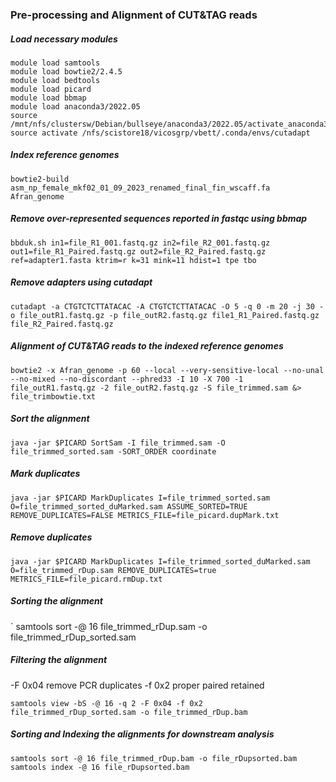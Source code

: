 ### Pre-processing and Alignment of CUT&TAG reads
##### Load necessary modules 
```
module load samtools
module load bowtie2/2.4.5
module load bedtools
module load picard
module load bbmap
module load anaconda3/2022.05
source /mnt/nfs/clustersw/Debian/bullseye/anaconda3/2022.05/activate_anaconda3_2022.05.txt
source activate /nfs/scistore18/vicosgrp/vbett/.conda/envs/cutadapt
```
##### Index reference genomes

`
bowtie2-build asm_np_female_mkf02_01_09_2023_renamed_final_fin_wscaff.fa Afran_genome
`

##### Remove over-represented sequences reported in fastqc using bbmap
`
bbduk.sh in1=file_R1_001.fastq.gz in2=file_R2_001.fastq.gz out1=file_R1_Paired.fastq.gz out2=file_R2_Paired.fastq.gz ref=adapter1.fasta ktrim=r k=31 mink=11 hdist=1 tpe tbo
`

##### Remove adapters using cutadapt
`
cutadapt -a CTGTCTCTTATACAC -A CTGTCTCTTATACAC -O 5 -q 0 -m 20 -j 30 -o file_outR1.fastq.gz -p file_outR2.fastq.gz file1_R1_Paired.fastq.gz file_R2_Paired.fastq.gz
`

##### Alignment of CUT&TAG reads to the indexed reference genomes
`
bowtie2 -x Afran_genome -p 60 --local --very-sensitive-local --no-unal --no-mixed --no-discordant --phred33 -I 10 -X 700 -1 file_outR1.fastq.gz -2 file_outR2.fastq.gz -S file_trimmed.sam &> file_trimbowtie.txt
`

##### Sort the alignment
`
java -jar $PICARD SortSam -I file_trimmed.sam -O file_trimmed_sorted.sam -SORT_ORDER coordinate
`

##### Mark duplicates
`
java -jar $PICARD MarkDuplicates I=file_trimmed_sorted.sam O=file_trimmed_sorted_duMarked.sam ASSUME_SORTED=TRUE REMOVE_DUPLICATES=FALSE METRICS_FILE=file_picard.dupMark.txt
`

##### Remove duplicates
`
java -jar $PICARD MarkDuplicates I=file_trimmed_sorted_duMarked.sam O=file_trimmed_rDup.sam REMOVE_DUPLICATES=true METRICS_FILE=file_picard.rmDup.txt
`

##### Sorting the alignment
`
samtools sort -@ 16 file_trimmed_rDup.sam -o file_trimmed_rDup_sorted.sam

##### Filtering the alignment 

-F 0x04 remove PCR duplicates
-f 0x2 proper paired retained 

`samtools view -bS -@ 16 -q 2 -F 0x04 -f 0x2 file_trimmed_rDup_sorted.sam -o file_trimmed_rDup.bam`

##### Sorting and Indexing the alignments for downstream analysis
```
samtools sort -@ 16 file_trimmed_rDup.bam -o file_rDupsorted.bam
samtools index -@ 16 file_rDupsorted.bam
```
